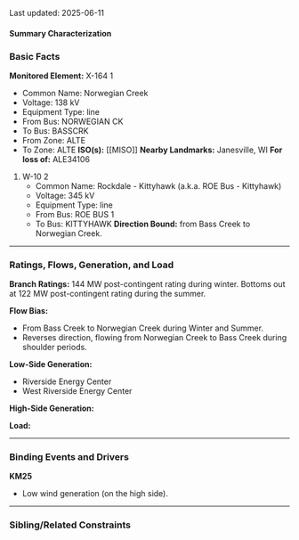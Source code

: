 Last updated: 2025-06-11
#### Summary Characterization
### Basic Facts
**Monitored Element:** X-164 1
- Common Name: Norwegian Creek
- Voltage: 138 kV
- Equipment Type: line
- From Bus: NORWEGIAN CK
- To Bus: BASSCRK
- From Zone: ALTE
- To Zone: ALTE
**ISO(s):** [[MISO]]
**Nearby Landmarks:** Janesville, WI
**For loss of:** ALE34106
1. W-10 2
    - Common Name: Rockdale - Kittyhawk (a.k.a. ROE Bus - Kittyhawk)
    - Voltage: 345 kV
	- Equipment Type: line
    - From Bus: ROE BUS 1
    - To Bus: KITTYHAWK
**Direction Bound:** from Bass Creek to Norwegian Creek.

---
### Ratings, Flows, Generation, and Load
**Branch Ratings:**
144 MW post-contingent rating during winter. Bottoms out at 122 MW post-contingent rating during the summer.

**Flow Bias:**
- From Bass Creek to Norwegian Creek during Winter and Summer.
- Reverses direction, flowing from Norwegian Creek to Bass Creek during shoulder periods.

**Low-Side Generation:**
- Riverside Energy Center
- West Riverside Energy Center

**High-Side Generation:**

**Load:**

---
### Binding Events and Drivers
**KM25**
- Low wind generation (on the high side).

---
### Sibling/Related Constraints

